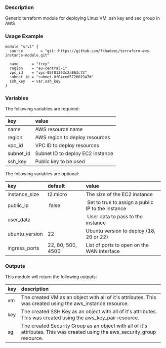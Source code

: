### Description
Generic terraform module for deploying Linux VM, ssh key and sec group in AWS

### Usage Example
```
module "srv1" {
  source        = "git::https://github.com/fkhademi/terraform-aws-instance-module.git"

  name		= "frey"
  region	= "eu-central-1"
  vpc_id	= "vpc-05f81363c2a863c73"
  subnet_id	= "subnet-0f04ced572601947d"
  ssh_key	= var.ssh_key
}
```

### Variables
The following variables are required:

key | value
:--- | :---
name | AWS resource name
region | AWS region to deploy resources
vpc_id | VPC ID to deploy resources
subnet_id | Subnet ID to deploy EC2 instance
ssh_key | Public key to be used

The following variables are optional:

key | default | value 
:---|:---|:---
instance_size | t2.micro | The size of the EC2 instance
public_ip | false | Set to true to assign a public IP to the instance
user_data | | User data to pass to the instance
ubuntu_version | 22 | Ubuntu version to deploy (18, 20 or 22)
ingress_ports | 22, 80, 500, 4500 | List of ports to open on the WAN interface

### Outputs
This module will return the following outputs:

key | description
:---|:---
vm | The created VM as an object with all of it's attributes. This was created using the aws_instance resource.
key | The created SSH Key as an object with all of it's attributes. This was created using the aws_key_pair resource.
sg | The created Security Group as an object with all of it's attributes. This was created using the aws_security_group resource.
